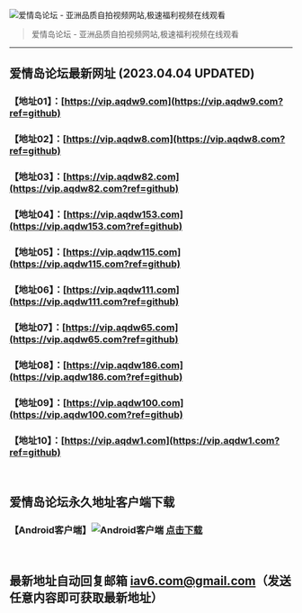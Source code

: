 ![爱情岛论坛 - 亚洲品质自拍视频网站,极速福利视频在线观看](http://ww1.sinaimg.cn/large/007drMcOgy1g5i6x3ua0xj30eg0393yo.jpg)
> 爱情岛论坛 - 亚洲品质自拍视频网站,极速福利视频在线观看

---

## 爱情岛论坛最新网址 (2023.04.04 UPDATED)
### 【地址01】：[https://vip.aqdw9.com](https://vip.aqdw9.com?ref=github)
### 【地址02】：[https://vip.aqdw8.com](https://vip.aqdw8.com?ref=github)
### 【地址03】：[https://vip.aqdw82.com](https://vip.aqdw82.com?ref=github)
### 【地址04】：[https://vip.aqdw153.com](https://vip.aqdw153.com?ref=github)
### 【地址05】：[https://vip.aqdw115.com](https://vip.aqdw115.com?ref=github)
### 【地址06】：[https://vip.aqdw111.com](https://vip.aqdw111.com?ref=github)
### 【地址07】：[https://vip.aqdw65.com](https://vip.aqdw65.com?ref=github)
### 【地址08】：[https://vip.aqdw186.com](https://vip.aqdw186.com?ref=github)
### 【地址09】：[https://vip.aqdw100.com](https://vip.aqdw100.com?ref=github)
### 【地址10】：[https://vip.aqdw1.com](https://vip.aqdw1.com?ref=github)
<br>

## 爱情岛论坛永久地址客户端下载
### 【Android客户端】![Android客户端](https://ww1.sinaimg.cn/large/007drMcOgy1fzljgv278jj300f00ia9t.jpg) [点击下载](https://app.aqdlt.app/v1/aqdlt_android_0828.apk)

<br>

## 最新地址自动回复邮箱 [iav6.com@gmail.com](mailto:iav6.com@gmail.com)（发送任意内容即可获取最新地址）
